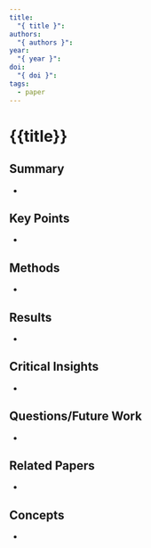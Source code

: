 ```yaml
---
title:
  "{ title }": 
authors:
  "{ authors }": 
year:
  "{ year }": 
doi:
  "{ doi }": 
tags:
  - paper
---
```

# {{title}}

## Summary
- 

## Key Points
- 

## Methods
- 

## Results
- 

## Critical Insights
- 

## Questions/Future Work
- 

## Related Papers
- 

## Concepts
- 
